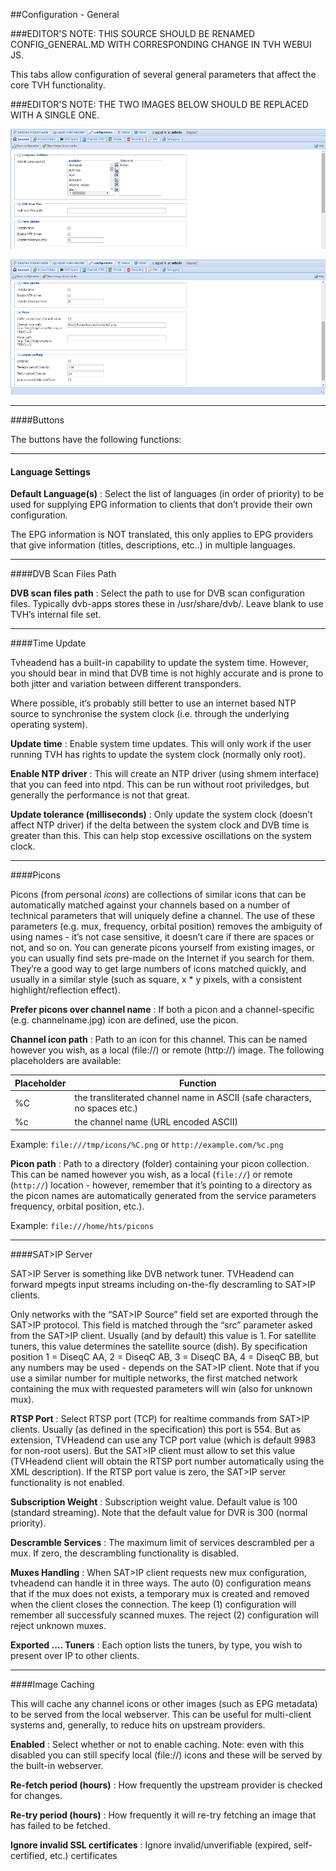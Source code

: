##Configuration - General

###EDITOR'S NOTE: THIS SOURCE SHOULD BE RENAMED CONFIG_GENERAL.MD WITH CORRESPONDING CHANGE IN TVH WEBUI JS.

This tabs allow configuration of several general parameters that affect
the core TVH functionality.

###EDITOR'S NOTE: THE TWO IMAGES BELOW SHOULD BE REPLACED WITH A SINGLE ONE.

!['General' Tab Screenshot 1](docresources/configgeneraltab1.png)

!['General' Tab Screenshot 2](docresources/configgeneraltab2.png)

---

####Buttons

The buttons have the following functions:

---

#### Language Settings

**Default Language(s)**
:   Select the list of languages (in order of priority) to be used for
    supplying EPG information to clients that don’t provide their own
    configuration.
    
The EPG information is NOT translated, this only applies to EPG
providers that give information (titles, descriptions, etc..) in
multiple languages.

---

####DVB Scan Files Path

**DVB scan files path**
:   Select the path to use for DVB scan configuration files. Typically
    dvb-apps stores these in /usr/share/dvb/. Leave blank to use TVH’s
    internal file set.

---

####Time Update
    
Tvheadend has a built-in capability to update the system time.
However, you should bear in mind that DVB time is not highly
accurate and is prone to both jitter and variation between different
transponders.
    
Where possible, it’s probably still better to use an internet based
NTP source to synchronise the system clock (i.e. through the
underlying operating system).

**Update time**
:   Enable system time updates. This will only work if the user running
    TVH has rights to update the system clock (normally only root).

**Enable NTP driver**
:   This will create an NTP driver (using shmem interface) that you can
    feed into ntpd. This can be run without root priviledges, but
    generally the performance is not that great.

**Update tolerance (milliseconds)**
:   Only update the system clock (doesn’t affect NTP driver) if the
    delta between the system clock and DVB time is greater than this.
    This can help stop excessive oscillations on the system clock.

---

####Picons

Picons (from *p*ersonal *icons*) are collections of similar icons that
can be automatically matched against your channels based on a number
of technical parameters that will uniquely define a channel. The use
of these parameters (e.g. mux, frequency, orbital position) removes
the ambiguity of using names - it’s not case sensitive, it doesn’t
care if there are spaces or not, and so on. You can generate picons
yourself from existing images, or you can usually find sets pre-made
on the Internet if you search for them. They’re a good way to get
large numbers of icons matched quickly, and usually in a similar
style (such as square, x \* y pixels, with a consistent
highlight/reflection effect).

**Prefer picons over channel name**
:   If both a picon and a channel-specific (e.g. channelname.jpg) icon
    are defined, use the picon.

**Channel icon path**
:   Path to an icon for this channel. This can be named however you
    wish, as a local (file://) or remote (http://) image. The following
    placeholders are available:
    
Placeholder | Function
----------- | --------
    %C      | the transliterated channel name in ASCII (safe characters, no spaces etc.)
    %c      | the channel name (URL encoded ASCII)

Example: `file:///tmp/icons/%C.png` or `http://example.com/%c.png`

**Picon path**
:   Path to a directory (folder) containing your picon collection. This
    can be named however you wish, as a local (`file://`) or remote
    (`http://`) location - however, remember that it’s pointing to a
    directory as the picon names are automatically generated from the
    service parameters frequency, orbital position, etc.).

Example: `file:///home/hts/picons`

---

####SAT>IP Server

SAT\>IP Server is something like DVB network tuner. TVHeadend can
forward mpegts input streams including on-the-fly descramling to SAT\>IP
clients.

Only networks with the “SAT\>IP Source” field set are exported through
the SAT\>IP protocol. This field is matched through the “src” parameter
asked from the SAT\>IP client. Usually (and by default) this value is 1.
For satellite tuners, this value determines the satellite source (dish).
By specification position 1 = DiseqC AA, 2 = DiseqC AB, 3 = DiseqC BA, 4
= DiseqC BB, but any numbers may be used - depends on the SAT\>IP
client. Note that if you use a similar number for multiple networks, the
first matched network containing the mux with requested parameters will
win (also for unknown mux).

**RTSP Port**
:   Select RTSP port (TCP) for realtime commands from SAT\>IP clients.
    Usually (as defined in the specification) this port is 554. But as
    extension, TVHeadend can use any TCP port value (which is default 9983
    for non-root users). But the SAT\>IP client must allow to set this value
    (TVHeadend client will obtain the RTSP port number automatically using
    the XML description). If the RTSP port value is zero, the SAT\>IP server
    functionality is not enabled.

**Subscription Weight**
:   Subscription weight value. Default value is 100 (standard streaming).
    Note that the default value for DVR is 300 (normal priority).

**Descramble Services**
:   The maximum limit of services descrambled per a mux. If zero, the
    descrambling functionality is disabled.

**Muxes Handling**
: When SAT\>IP client requests new mux configuration, tvheadend can handle
  it in three ways. The auto (0) configuration means that if the mux does
  not exists, a temporary mux is created and removed when the client
  closes the connection. The keep (1) configuration will remember all
  successfuly scanned muxes. The reject (2) configuration will reject
  unknown muxes.

**Exported .... Tuners**
: Each option lists the tuners, by type, you wish to present over IP to other clients.

---

####Image Caching

This will cache any channel icons or other images (such as EPG metadata)
to be served from the local webserver. This can be useful for
multi-client systems and, generally, to reduce hits on upstream
providers.

**Enabled**
:   Select whether or not to enable caching. Note: even with this disabled
    you can still specify local (file://) icons and these will be served by
    the built-in webserver.

**Re-fetch period (hours)**
:   How frequently the upstream provider is checked for changes.

**Re-try period (hours)**
:   How frequently it will re-try fetching an image that has failed to be
    fetched.

**Ignore invalid SSL certificates**
:   Ignore invalid/unverifiable (expired, self-certified, etc.) certificates
